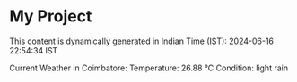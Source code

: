 # My Project

This content is dynamically generated in Indian Time (IST): 2024-06-16 22:54:34 IST


Current Weather in Coimbatore:
Temperature: 26.88 °C
Condition: light rain
